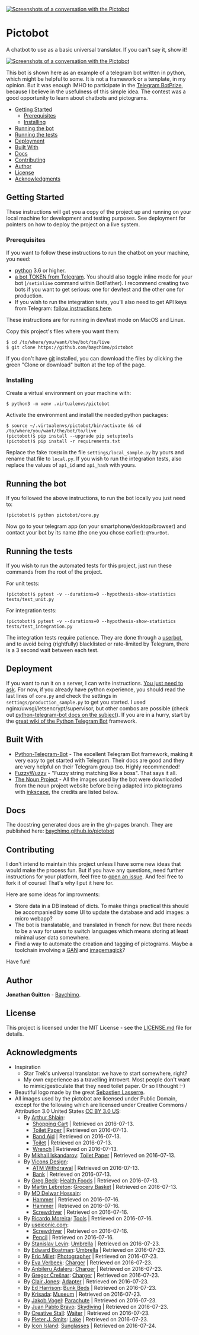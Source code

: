 [![Screenshots of a conversation with the Pictobot](https://raw.githubusercontent.com/baychimo/pictobot/master/screenshots/sample_pictograms_sm.png "Screenshots of a conversation with the Pictobot")](https://raw.githubusercontent.com/baychimo/pictobot/master/screenshots/sample_pictograms_lg.png)

# Pictobot

A chatbot to use as a basic universal translator. If you can't say it, show it!

[![Screenshots of a conversation with the Pictobot](https://raw.githubusercontent.com/baychimo/pictobot/master/screenshots/screenshots_sm.png "Screenshots of a conversation with the Pictobot")](https://raw.githubusercontent.com/baychimo/pictobot/master/screenshots/screenshots_lg.png)

This bot is shown here as an example of a telegram bot written in python, which might be helpful to some. It is not a framework or a template, in my opinion. But it was enough IMHO to participate in the [Telegram BotPrize](https://telegram.org/blog/botprize), because I believe in the usefulness of this simple idea.
The contest was a good opportunity to learn about chatbots and pictograms.

- [Getting Started](#getting-started)
  - [Prerequisites](#prerequisites)
  - [Installing](#installing)
- [Running the bot](#running-the-bot)
- [Running the tests](#running-the-tests)
- [Deployment](#deployment)
- [Built With](#built-with)
- [Docs](#docs)
- [Contributing](#contributing)
- [Author](#author)
- [License](#license)
- [Acknowledgments](#acknowledgments)

## Getting Started

These instructions will get you a copy of the project up and running on your local machine for development and testing purposes. See deployment for pointers on how to deploy the project on a live system.

### Prerequisites

If you want to follow these instructions to run the chatbot on your machine, you need:
- [python](https://www.python.org/) 3.6 or higher.
- [a bot TOKEN from Telegram](https://core.telegram.org/bots#6-botfather "Ask BotFather"). You should also toggle inline mode for your bot (`/setinline` command within BotFather). I recommend creating two bots if you want to get serious: one for dev/test and the other one for production.
- If you wish to run the integration tests, you'll also need to get API keys from Telegram: [follow instructions here](https://telethon.readthedocs.io/en/latest/extra/basic/creating-a-client.html).

These instructions are for running in dev/test mode on MacOS and Linux.

Copy this project's files where you want them:

```
$ cd /to/where/you/want/the/bot/to/live
$ git clone https://github.com/baychimo/pictobot
```
If you don't have [git](https://git-scm.com/downloads) installed, you can download the files by clicking the green "Clone or download" button at the top of the page.

### Installing

Create a virtual environment on your machine with:

```
$ python3 -m venv .virtualenvs/pictobot
```

Activate the environment and install the needed python packages:

```
$ source ~/.virtualenvs/pictobot/bin/activate && cd /to/where/you/want/the/bot/to/live
(pictobot)$ pip install --upgrade pip setuptools
(pictobot)$ pip install -r requirements.txt
```

Replace the fake `TOKEN` in the file `settings/local_sample.py` by yours and rename that file to `local.py`. If you wish to run the integration tests, also replace the values of `api_id` and `api_hash` with yours.

## Running the bot

If you followed the above instructions, to run the bot locally you just need to:

```
(pictobot)$ python pictobot/core.py
``` 

Now go to your telegram app (on your smartphone/desktop/browser) and contact your bot by its name (the one you chose earlier): `@YourBot`.

## Running the tests

If you wish to run the automated tests for this project, just run these commands from the root of the project.

For unit tests:

```
(pictobot)$ pytest -v --durations=0 --hypothesis-show-statistics tests/test_unit.py
```

For integration tests:

```
(pictobot)$ pytest -v --durations=0 --hypothesis-show-statistics tests/test_integration.py
```

The integration tests require patience. They are done through a [userbot](https://github.com/LonamiWebs/Telethon), and to avoid being (rightfully) blacklisted or rate-limited by Telegram, there is a 3 second wait between each test.

## Deployment

If you want to run it on a server, I can write instructions. [You just need to ask](https://github.com/baychimo/pictobot/issues/new).
For now, if you already have python experience, you should read the last lines of `core.py` and check the settings in `settings/production_sample.py` to get you started. I used nginx/uwsgi/letsencrypt/supervisor, but other combos are possible (check out [python-telegram-bot docs on the subject](https://github.com/python-telegram-bot/python-telegram-bot/wiki/Webhooks)).
If you are in a hurry, start by the [great wiki of the Python Telegram Bot](https://github.com/python-telegram-bot/python-telegram-bot/wiki) framework.

## Built With

- [Python-Telegram-Bot](https://github.com/python-telegram-bot/python-telegram-bot) - The excellent Telegram Bot framework, making it very easy to get started with Telegram. Their docs are good and they are very helpful on their Telegram group too. Highly recommended!
- [FuzzyWuzzy](https://github.com/seatgeek/fuzzywuzzy) - "Fuzzy string matching like a boss". That says it all.
- [The Noun Project](https://thenounproject.com/) - All the images used by the bot were downloaded from the noun project website before being adapted into pictograms with [inkscape](https://inkscape.org/), the credits are listed below.

## Docs

The docstring generated docs are in the gh-pages branch. They are published here: [baychimo.github.io/pictobot](https://baychimo.github.io/pictobot/)

## Contributing

I don't intend to maintain this project unless I have some new ideas that would make the process fun. But if you have any questions, need further instructions for your platform, feel free to [open an issue](https://github.com/baychimo/pictobot/issues/new). And feel free to fork it of course! That's why I put it here for.

Here are some ideas for improvments:
- Store data in a DB instead of dicts. To make things practical this should be accompanied by some UI to update the database and add images: a micro webapp?
- The bot is translatable, and translated in french for now. But there needs to be a way for users to switch languages which means storing at least minimal user data somewhere.
- Find a way to automate the creation and tagging of pictograms. Maybe a toolchain involving a [GAN](https://en.wikipedia.org/wiki/Generative_adversarial_network) and [imagemagick](https://www.imagemagick.org/)?

Have fun!

## Author

**Jonathan Guitton** - [Baychimo](https://github.com/baychimo).

## License

This project is licensed under the MIT License - see the [LICENSE.md](LICENSE.md) file for details.

## Acknowledgments

- Inspiration
    - Star Trek's universal translator: we have to start somewhere, right?
    - My own experience as a travelling introvert. Most people don't want to mimic/gesticulate that they need toilet paper. Or so I thought :-)
- Beautiful logo made by the great [Sebastien Lasserre](https://seblasserre.blogspot.com/).
- All images used by the pictobot are licensed under Public Domain, except for the following which are licensed under Creative Commons / Attribution 3.0 United States [CC BY 3.0 US](https://creativecommons.org/licenses/by/3.0/us/):
    - By [Arthur Shlain](https://thenounproject.com/ArtZ91/):
        - [Shopping Cart](https://thenounproject.com/icon/139181/ "link to original image") | Retrieved on 2016-07-13.
        - [Toilet Paper](https://thenounproject.com/icon/79500/ "link to original image") | Retrieved on 2016-07-13.
        - [Band Aid](https://thenounproject.com/icon/79529/ "link to original image") | Retrieved on 2016-07-13.
        - [Toilet](https://thenounproject.com/icon/124048/ "link to original image") | Retrieved on 2016-07-13.
        - [Wrench](https://thenounproject.com/icon/144983/ "link to original image") | Retrieved on 2016-07-13.
    - By [Mikhail Iskandarov](https://thenounproject.com/iskmisha/): [Toilet Paper](https://thenounproject.com/icon/110942/ "link to original image") | Retrieved on 2016-07-13.
    - By [Vicons Design](https://thenounproject.com/ViconsDesign):
        - [ATM Withdrawal](https://thenounproject.com/icon/370580/ "link to original image") | Retrieved on 2016-07-13.
        - [Bank](https://thenounproject.com/icon/370631/ "link to original image") | Retrieved on 2016-07-13.
    - By [Greg Beck](https://thenounproject.com/gbeck419/): [Health Foods](https://thenounproject.com/icon/105409/ "link to original image") | Retrieved on 2016-07-13.
    - By [Martin Lebreton](https://thenounproject.com/Martin%20LEBRETON/): [Grocery Basket](https://thenounproject.com/icon/176841/ "link to original image") | Retrieved on 2016-07-13.
    - By [MD Delwar Hossain](https://thenounproject.com/delwar_ctgbd/):
        - [Hammer](https://thenounproject.com/icon/539512/ "link to original image") | Retrieved on 2016-07-16.
        - [Hammer](https://thenounproject.com/icon/539514/ "link to original image") | Retrieved on 2016-07-16.
        - [Screwdriver](https://thenounproject.com/icon/539515/ "link to original image") | Retrieved on 2016-07-16.
    - By [Ricardo Moreira](https://thenounproject.com/skatakila/): [Tools](https://thenounproject.com/icon/12635/ "link to original image") | Retrieved on 2016-07-16.
    - By [useiconic.com](https://thenounproject.com/useiconic.com/):
        - [Screwdriver](https://thenounproject.com/icon/45421/ "link to original image") | Retrieved on 2016-07-16.
        - [Pencil](https://thenounproject.com/icon/45487/ "link to original image") | Retrieved on 2016-07-16.
    - By [Stanislav Levin](https://thenounproject.com/brandcut/): [Umbrella](https://thenounproject.com/icon/173087/ "link to original image") | Retrieved on 2016-07-23.
    - By [Edward Boatman](https://thenounproject.com/edward/): [Umbrella](https://thenounproject.com/icon/142/ "link to original image") | Retrieved on 2016-07-23.
    - By [Eric Milet](https://thenounproject.com/ericmilet/): [Photographer](https://thenounproject.com/icon/17351/ "link to original image") | Retrieved on 2016-07-23.
    - By [Eva Verbeek](https://thenounproject.com/evaverbeek/): [Charger](https://thenounproject.com/icon/137625/ "link to original image") | Retrieved on 2016-07-23.
    - By [Anbileru Adaleru](https://thenounproject.com/pronoun/): [Charger](https://thenounproject.com/icon/101470/ "link to original image") | Retrieved on 2016-07-23.
    - By [Gregor Črešnar](https://thenounproject.com/grega.cresnar/): [Charger](https://thenounproject.com/icon/547534/ "link to original image") | Retrieved on 2016-07-23.
    - By [Clair Jones](https://thenounproject.com/hivernoir/): [Adapter](https://thenounproject.com/icon/36303/ "link to original image") | Retrieved on 2016-07-23.
    - By [Ed Harrison](https://thenounproject.com/edharrison89/): [Bunk Beds](https://thenounproject.com/icon/187619/ "link to original image") | Retrieved on 2016-07-23.
    - By [Krisada](https://thenounproject.com/Krisada/): [Museum](https://thenounproject.com/icon/78475/ "link to original image") | Retrieved on 2016-07-23.
    - By [Jakob Vogel](https://thenounproject.com/jakobvogel/): [Parachute](https://thenounproject.com/icon/28223/ "link to original image") | Retrieved on 2016-07-23.
    - By [Juan Pablo Bravo](https://thenounproject.com/bravo/): [Skydiving](https://thenounproject.com/icon/26955/ "link to original image") | Retrieved on 2016-07-23.
    - By [Creative Stall](https://thenounproject.com/creativestall/): [Waiter](https://thenounproject.com/icon/130519/ "link to original image") | Retrieved on 2016-07-23.
    - By [Pieter J. Smits](https://thenounproject.com/pjsmits/): [Lake](https://thenounproject.com/icon/16107/ "link to original image") | Retrieved on 2016-07-23.
    - By [Icon Island](https://thenounproject.com/iconisland/): [Sunglasses](https://thenounproject.com/icon/326819/ "link to original image") | Retrieved on 2016-07-24.
